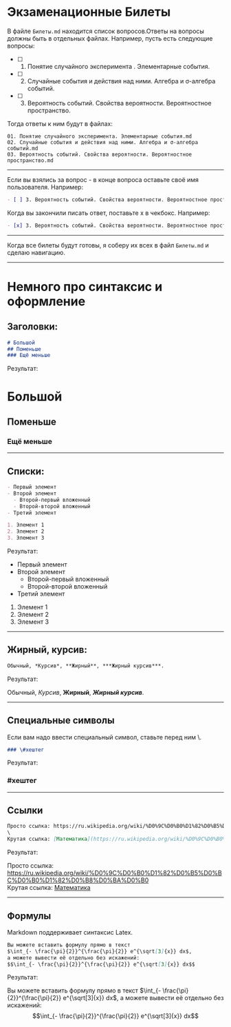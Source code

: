 # Экзаменационные Билеты

В файле `Билеты.md` находится список вопросов.Ответы на вопросы
должны быть в отдельных файлах. Например, пусть есть следующие вопросы:

- [ ] 1. Понятие случайного эксперимента . Элементарные события.
- [ ] 2. Случайные события и действия над ними. Алгебра и σ-алгебра событий.
- [ ] 3. Вероятность событий. Свойства вероятности. Вероятностное пространство.

Тогда ответы к ним будут в файлах:

```
01. Понятие случайного эксперимента. Элементарные события.md
02. Случайные события и действия над ними. Алгебра и σ-алгебра событий.md
03. Вероятность событий. Свойства вероятности. Вероятностное пространство.md
```

---

Если вы взялись за вопрос - в конце вопроса оставьте своё имя пользователя. Например:

```md
- [ ] 3. Вероятность событий. Свойства вероятности. Вероятностное пространство. @n0emo
```

Когда вы закончили писать ответ, поставьте x в чекбокс. Например:

```md
- [x] 3. Вероятность событий. Свойства вероятности. Вероятностное пространство. @n0emo
```

---

Когда все билеты будут готовы, я соберу их всех в файл `Билеты.md` и сделаю навигацию.

---

# Немного про синтаксис и оформление

## Заголовки:

```md
# Большой
## Поменьше
### Ещё меньше
```

Результат:

# Большой
## Поменьше
### Ещё меньше

---

## Списки:

```md
- Первый элемент
- Второй элемент
  - Второй-первый вложенный
  - Второй-второй вложенный
- Третий элемент

1. Элемент 1
2. Элемент 2
3. Элемент 3
```

Результат:

- Первый элемент
- Второй элемент
  - Второй-первый вложенный
  - Второй-второй вложенный
- Третий элемент

1. Элемент 1
2. Элемент 2
3. Элемент 3

--- 

## Жирный, курсив:

```md
Обычный, *Курсив*, **Жирный**, ***Жирный курсив***.
```

Результат:

Обычный, *Курсив*, **Жирный**, ***Жирный курсив***.

---

## Специальные символы

Если вам надо ввести специальный символ, ставьте перед ним \\.

```md
### \#хештег
```

Результат:

### \#хештег

---

## Ссылки

```md
Просто ссылка: https://ru.wikipedia.org/wiki/%D0%9C%D0%B0%D1%82%D0%B5%D0%BC%D0%B0%D1%82%D0%B8%D0%BA%D0%B0
\
Крутая ссылка: [Математика](https://ru.wikipedia.org/wiki/%D0%9C%D0%B0%D1%82%D0%B5%D0%BC%D0%B0%D1%82%D0%B8%D0%BA%D0%B0)
```

Результат:

Просто ссылка: https://ru.wikipedia.org/wiki/%D0%9C%D0%B0%D1%82%D0%B5%D0%BC%D0%B0%D1%82%D0%B8%D0%BA%D0%B0
\
Крутая ссылка: [Математика](https://ru.wikipedia.org/wiki/%D0%9C%D0%B0%D1%82%D0%B5%D0%BC%D0%B0%D1%82%D0%B8%D0%BA%D0%B0)

---

## Формулы

Markdown поддерживает синтаксис Latex.

```md
Вы можете вставить формулу прямо в текст
$\int_{- \frac{\pi}{2}}^{\frac{\pi}{2}} e^{\sqrt[3]{x}} dx$,
а можете вывести её отдельно без искажений:
$$\int_{- \frac{\pi}{2}}^{\frac{\pi}{2}} e^{\sqrt[3]{x}} dx$$
```

Результат:

Вы можете вставить формулу прямо в текст
$\int_{- \frac{\pi}{2}}^{\frac{\pi}{2}} e^{\sqrt[3]{x}} dx$,
а можете вывести её отдельно без искажений:
$$\int_{- \frac{\pi}{2}}^{\frac{\pi}{2}} e^{\sqrt[3]{x}} dx$$
